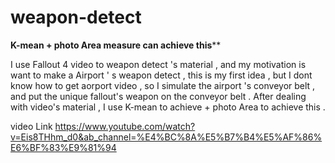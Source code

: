 # weapon-detect

******K-mean + photo Area measure can achieve this********


I use Fallout 4 video to weapon detect 's material  , and my motivation is want to make a Airport ' s weapon detect , this is my first idea , but I dont know how to get aorport video , so I simulate the airport 's conveyor belt , and put the unique fallout's weapon on the conveyor belt . After dealing with video's material , I use K-mean to achieve + 
photo Area to achieve this .

video Link
https://www.youtube.com/watch?v=Eis8THhm_d0&ab_channel=%E4%BC%8A%E5%B7%B4%E5%AF%86%E6%BF%83%E9%81%94
